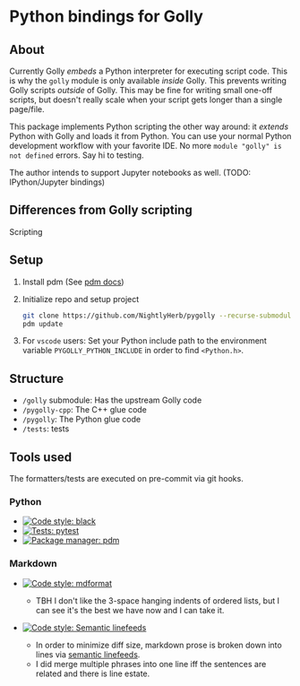 # Python bindings for Golly

## About

Currently Golly _embeds_ a Python interpreter for executing script code.
This is why the `golly` module is only available _inside_ Golly.
This prevents writing Golly scripts _outside_ of Golly.
This may be fine for writing small one-off scripts,
but doesn't really scale when your script gets longer than a single page/file.

This package implements Python scripting the other way around:
it _extends_ Python with Golly and loads it from Python.
You can use your normal Python development workflow with your favorite IDE.
No more `module "golly" is not defined` errors. Say hi to testing.

The author intends to support Jupyter notebooks as well.
(TODO: IPython/Jupyter bindings)

## Differences from Golly scripting

Scripting

## Setup

1. Install pdm (See [pdm docs](https://pdm.fming.dev))

1. Initialize repo and setup project

   ```sh
   git clone https://github.com/NightlyHerb/pygolly --recurse-submodules
   pdm update
   ```

1. For `vscode` users:
   Set your Python include path
   to the environment variable `PYGOLLY_PYTHON_INCLUDE`
   in order to find `<Python.h>`.

## Structure

- `/golly` submodule: Has the upstream Golly code
- `/pygolly-cpp`: The C++ glue code
- `/pygolly`: The Python glue code
- `/tests`: tests

## Tools used

The formatters/tests are executed on pre-commit via git hooks.

### Python

- [![Code style: black](https://img.shields.io/badge/code_style-black-black)](https://github.com/psf/black)
- [![Tests: pytest](https://img.shields.io/badge/tests-pytest-blue)](https://pytest.org)
- [![Package manager: pdm](https://img.shields.io/badge/package_manager-pdm-blueviolet)](https://pdm.fming.dev/)

### Markdown

- [![Code style: mdformat](https://img.shields.io/badge/code_style-mdformat-0000ff)](https://github.com/executablebooks/mdformat)

  - TBH I don't like the 3-space hanging indents of ordered lists,
    but I can see it's the best we have now and I can take it.

- [![Code style: Semantic linefeeds](https://img.shields.io/badge/code_style-semantic_linefeeds-default)][link-sem-lf]

  - In order to minimize diff size, markdown prose is broken down into lines via
    [semantic linefeeds][link-sem-lf].
  - I did merge multiple phrases into one line
    iff the sentences are related and there is line estate.

[link-sem-lf]: https://rhodesmill.org/brandon/2012/one-sentence-per-line/
